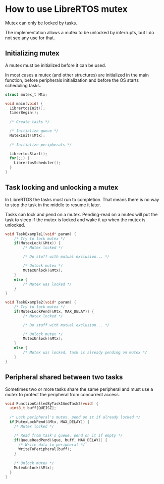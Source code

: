 # How to use LibreRTOS mutex

Mutex can only be locked by tasks.

The implementation allows a mutex to be unlocked by interrupts, but I do not see any use for that.

## Initializing mutex

A mutex must be initialized before it can be used.

In most cases a mutex (and other structures) are initialized in the main function, before peripherals initialization and before the OS starts scheduling tasks.

```c
struct mutex_t Mtx;

void main(void) {
  LibrertosInit();
  timerBegin();
  
  /* Create tasks */

  /* Initialize queue */
  MutexInit(&Mtx);
  
  /* Initialize peripherals */

  LibrertosStart();
  for(;;) {
    LibrertosScheduler();
  }
}
```

## Task locking and unlocking a mutex

In LibreRTOS the tasks must run to completion. That means there is no way to stop the task in the middle to resume it later.

Tasks can lock and pend on a mutex. Pending-read on a mutex will put the task to sleep if the mutex is locked and wake it up when the mutex is unlocked.

```c
void TaskExample1(void* param) {
    /* Try to lock mutex */
    if(MutexLock(&Mtx)) {
        /* Mutex locked */

        /* Do stuff with mutual exclusion... */

        /* Unlock mutex */
        MutexUnlock(&Mtx);
    }
    else {
        /* Mutex was locked */
    }
}
```

```c
void TaskExample2(void* param) {
    /* Try to lock mutex */
    if(MutexLockPend(&Mtx, MAX_DELAY)) {
        /* Mutex locked */

        /* Do stuff with mutual exclusion... */

        /* Unlock mutex */
        MutexUnlock(&Mtx);
    }
    else {
        /* Mutex was locked, task is already pending on mutex */
    }
}
```

## Peripheral shared between two tasks

Sometimes two or more tasks share the same peripheral and must use a mutex to protect the peripheral from concurrent access.

```c
void FunctionCalledByTask1AndTask2(void) {
  uint8_t buff[QUEISZ];
  
  /* Lock peripheral's mutex, pend on it if already locked */
  if(MutexLockPend(&Mtx, MAX_DELAY)) {
    /* Mutex locked */

    /* Read from task's queue, pend on it if empty */
    if(QueueReadPend(&que, buff, MAX_DELAY)) {
      /* Write data to peripheral */
      WriteToPeripheral(buff);
    }
  
    /* Unlock mutex */
    MutexUnlock(&Mtx);
  }
}
```
